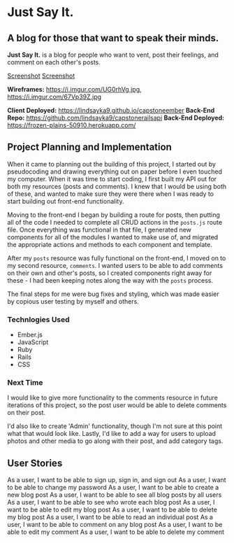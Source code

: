 # Just Say It.
## A blog for those that want to speak their minds.

**Just Say It.** is a blog for people who want to vent, post their feelings, and comment on each other's posts.

[Screenshot](https://i.imgur.com/bCzFthc.png "Screenshot")
[Screenshot](https://i.imgur.com/T3lUl29.png "Screenshot")

**Wireframes:** https://i.imgur.com/UG0rhVg.jpg, https://i.imgur.com/67Vp39Z.jpg

**Client Deployed:** https://lindsayka9.github.io/capstoneember
**Back-End Repo:** https://github.com/lindsayka9/capstonerailsapi
**Back-End Deployed:** https://frozen-plains-50910.herokuapp.com/

## Project Planning and Implementation

When it came to planning out the building of this project, I started out by pseudocoding and drawing everything out on paper before I even touched my computer. When it was time to start coding, I first built my API out for both my resources (posts and comments). I knew that I would be using both of these, and wanted to make sure they were there when I was ready to start building out front-end functionality.

Moving to the front-end I began by building a route for posts, then putting all of the code I needed to complete all CRUD actions in the `posts.js` route file. Once everything was functional in that file, I generated new components for all of the modules I wanted to make use of, and migrated the appropriate actions and methods to each component and template.

After my `posts` resource was fully functional on the front-end, I moved on to my second resource, `comments`. I wanted users to be able to add comments on their own and other's posts, so I created components right away for these - I had been keeping notes along the way with the `posts` process.

The final steps for me were bug fixes and styling, which was made easier by copious user testing by myself and others.

### Technlogies Used
- Ember.js
- JavaScript
- Ruby
- Rails
- CSS

### Next Time

I would like to give more functionality to the comments resource in future iterations of this project, so the post user would be able to delete comments on their post.

I'd also like to create 'Admin' functionality, though I'm not sure at this point what that would look like. Lastly, I'd like to add a way for users to upload photos and other media to go along with their post, and add category tags.

## User Stories

As a user, I want to be able to sign up, sign in, and sign out
As a user, I want to be able to change my password
As a user, I want to be able to create a new blog post
As a user, I want to be able to see all blog posts by all users
As a user, I want to be able to see who wrote each blog post
As a user, I want to be able to edit my blog post
As a user, I want to be able to delete my blog post
As a user, I want to be able to read an individual post
As a user, I want to be able to comment on any blog post
As a user, I want to be able to edit my comment
As a user, I want to be able to delete my comment
